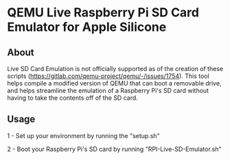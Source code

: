 # QEMU Live Raspberry Pi SD Card Emulator for Apple Silicone

## About

Live SD Card Emulation is not officially supported as of the creation of these scripts (https://gitlab.com/qemu-project/qemu/-/issues/1754). This tool helps compile a modified version of QEMU that can boot a removable drive, and helps streamline the emulation of a Raspberry Pi's SD card without having to take the contents off of the SD card.

## Usage

1 - Set up your environment by running the "setup.sh"

2 - Boot your Raspberry Pi's SD card by running "RPI-Live-SD-Emulator.sh"
